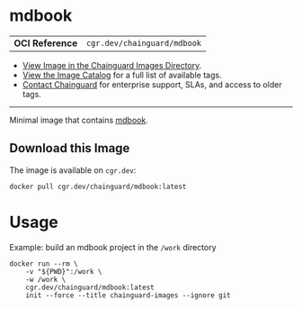 <!--monopod:start-->
# mdbook
| | |
| - | - |
| **OCI Reference** | `cgr.dev/chainguard/mdbook` |


* [View Image in the Chainguard Images Directory](https://images.chainguard.dev/directory/image/mdbook/overview).
* [View the Image Catalog](https://console.chainguard.dev/images/catalog) for a full list of available tags.
* [Contact Chainguard](https://www.chainguard.dev/chainguard-images) for enterprise support, SLAs, and access to older tags.

---
<!--monopod:end-->

<!--overview:start-->
Minimal image that contains [mdbook](https://rust-lang.github.io/mdBook/).
<!--overview:end-->

<!--getting:start-->
## Download this Image
The image is available on `cgr.dev`:

```
docker pull cgr.dev/chainguard/mdbook:latest
```
<!--getting:end-->

<!--body:start-->
# Usage

Example: build an mdbook project in the `/work` directory

```
docker run --rm \
    -v "${PWD}":/work \
    -w /work \
    cgr.dev/chainguard/mdbook:latest
    init --force --title chainguard-images --ignore git
```
<!--body:end-->
